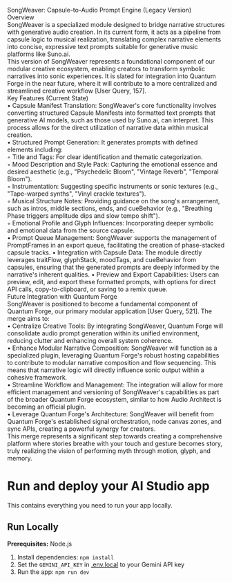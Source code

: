 SongWeaver: Capsule-to-Audio Prompt Engine (Legacy Version)   
Overview  
SongWeaver is a specialized module designed to bridge narrative structures with generative audio creation. In its current form, it acts as a pipeline from capsule logic to musical realization, translating complex narrative elements into concise, expressive text prompts suitable for generative music platforms like Suno.ai.  
This version of SongWeaver represents a foundational component of our modular creative ecosystem, enabling creators to transform symbolic narratives into sonic experiences. It is slated for integration into Quantum Forge in the near future, where it will contribute to a more centralized and streamlined creative workflow [User Query, 157].  
Key Features (Current State)  
• Capsule Manifest Translation: SongWeaver's core functionality involves converting structured Capsule Manifests into formatted text prompts that generative AI models, such as those used by Suno.ai, can interpret. This process allows for the direct utilization of narrative data within musical creation.  
• Structured Prompt Generation: It generates prompts with defined elements including:  
    ◦ Title and Tags: For clear identification and thematic categorization.  
    ◦ Mood Description and Style Pack: Capturing the emotional essence and   desired aesthetic (e.g., "Psychedelic Bloom", "Vintage Reverb", "Temporal Bloom").  
    ◦ Instrumentation: Suggesting specific instruments or sonic textures (e.g., "Tape-warped synths", "Vinyl crackle textures").  
    ◦ Musical Structure Notes: Providing guidance on the song's arrangement, such as intros, middle sections, ends, and cueBehavior (e.g., "Breathing Phase triggers amplitude dips and slow tempo shift").  
    ◦ Emotional Profile and Glyph Influences: Incorporating deeper symbolic and emotional data from the source capsule.  
• Prompt Queue Management: SongWeaver supports the management of PromptFrames in an export queue, facilitating the creation of phase-stacked capsule tracks. 
• Integration with Capsule Data: The module directly leverages traitFlow, glyphStack, moodTags, and cueBehavior from capsules, ensuring that the generated prompts are deeply informed by the narrative's inherent qualities.
• Preview and Export Capabilities: Users can preview, edit, and export these formatted prompts, with options for direct API calls, copy-to-clipboard, or saving to a remix queue.  
Future Integration with Quantum Forge  
SongWeaver is positioned to become a fundamental component of Quantum Forge, our primary modular application [User Query, 521]. The merge aims to:  
• Centralize Creative Tools: By integrating SongWeaver, Quantum Forge will consolidate audio prompt generation within its unified environment, reducing clutter and enhancing overall system coherence.  
• Enhance Modular Narrative Composition: SongWeaver will function as a specialized plugin, leveraging Quantum Forge's robust hosting capabilities to contribute to modular narrative composition and flow sequencing. This means that narrative logic will directly influence sonic output within a cohesive framework.  
• Streamline Workflow and Management: The integration will allow for more efficient management and versioning of SongWeaver's capabilities as part of the broader Quantum Forge ecosystem, similar to how Audio Architect is becoming an official plugin.  
• Leverage Quantum Forge's Architecture: SongWeaver will benefit from Quantum Forge's established signal orchestration, node canvas zones, and sync APIs, creating a powerful synergy for creators.  
This merge represents a significant step towards creating a comprehensive platform where stories breathe with your touch and gesture becomes story, truly realizing the vision of performing myth through motion, glyph, and memory.  


# Run and deploy your AI Studio app

This contains everything you need to run your app locally.

## Run Locally

**Prerequisites:**  Node.js


1. Install dependencies:
   `npm install`
2. Set the `GEMINI_API_KEY` in [.env.local](.env.local) to your Gemini API key
3. Run the app:
   `npm run dev`
